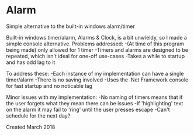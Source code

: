 # Alarm
Simple alternative to the built-in windows alarm/timer


Built-in windows timer/alarm, Alarms & Clock, is a bit unwieldy, so I made a simple console alternative.
Problems addressed:
-(At time of this program being made) only allowed for 1 timer
-Timers and alarms are designed to be repeated, which isn't ideal for one-off use-cases
-Takes a while to startup and has odd lag to it

To address these:
-Each instance of my implementation can have a single timer/alarm
-There is no saving involved
-Uses the .Net Framework console for fast startup and no noticable lag

Minor issues with my implementation:
-No naming of timers means that if the user forgets what they mean there can be issues
-If 'highlighting' text on the alarm it may fail to 'ring' until the user presses escape
-Can't schedule for the next day?

Created March 2018

